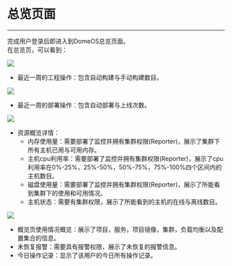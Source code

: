 # 总览页面

---

完成用户登录后即进入到DomeOS总览页面。   
在总览页，可以看到：

![](https://domeos-pics.bjcnc.scs.sohucs.com/概览页工程.png)

* 最近一周的工程操作：包含自动构建与手动构建数目。

![](https://domeos-pics.bjcnc.scs.sohucs.com/概览页部署.png)

* 最近一周的部署操作：包含自动部署与上线次数。

![](https://domeos-pics.bjcnc.scs.sohucs.com/概览页资源概览.png)

* 资源概览详情：
    * 内存使用量：需要部署了监控并拥有集群权限(Reporter)，展示了集群下所有主机已用与可用内存。
    * 主机cpu利用率：需要部署了监控并拥有集群权限(Reporter)，展示了cpu利用率在0%-25%，25%-50%，50%-75%，75%-100%四个区间内的主机数目。
    * 磁盘使用量：需要部署了监控并拥有集群权限(Reporter)，展示了所能看到集群下的使用和可用情况。
    * 主机状态：需要有集群权限，展示了所能看到的主机的在线与离线数目。

![](https://domeos-pics.bjcnc.scs.sohucs.com/概览页使用情况概览.png)

* 概览页使用情况概览：展示了项目，服务，项目镜像，集群，负载均衡以及配置集合的信息。
* 未恢复报警：需要具有报警权限，展示了未恢复的报警信息。
* 今日操作记录：显示了该用户的今日所有操作记录。
